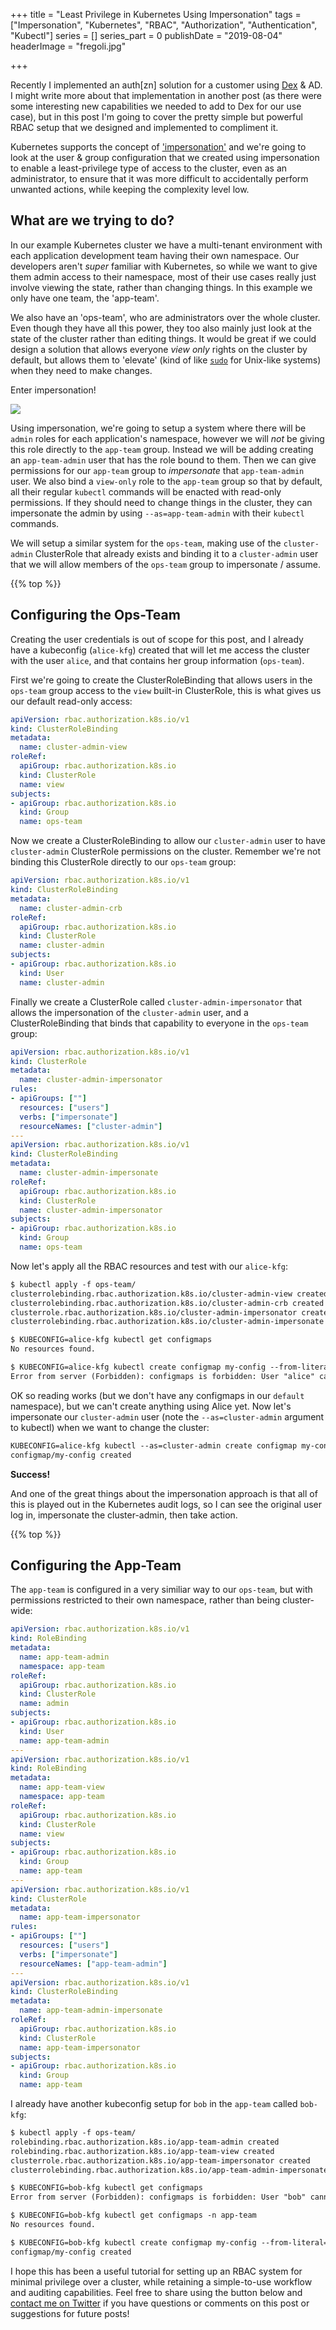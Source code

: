 +++
title = "Least Privilege in Kubernetes Using Impersonation"
tags = ["Impersonation", "Kubernetes", "RBAC", "Authorization", "Authentication", "Kubectl"]
series = []
series_part = 0
publishDate = "2019-08-04"
headerImage = "fregoli.jpg"

+++

Recently I implemented an auth[zn] solution for a customer using [Dex](https://github.com/dexidp/dex) & AD. I might write more about that implementation in another post (as there were some interesting new capabilities we needed to add to Dex for our use case), but in this post I'm going to cover the pretty simple but powerful RBAC setup that we designed and implemented to compliment it.

Kubernetes supports the concept of ['impersonation'](https://kubernetes.io/docs/reference/access-authn-authz/authentication/#user-impersonation) and we're going to look at the user & group configuration that we created using impersonation to enable a least-privilege type of access to the cluster, even as an administrator, to ensure that it was more difficult to accidentally perform unwanted actions, while keeping the complexity level low.

<!--more-->

## What are we trying to do?

In our example Kubernetes cluster we have a multi-tenant environment with each application development team having their own namespace. Our developers aren't _super_ familiar with Kubernetes, so while we want to give them admin access to their namespace, most of their use cases really just involve viewing the state, rather than changing things. In this example we only have one team, the 'app-team'.

We also have an 'ops-team', who are administrators over the whole cluster. Even though they have all this power, they too also mainly just look at the state of the cluster rather than editing things. It would be great if we could design a solution that allows everyone _view only_ rights on the cluster by default, but allows them to 'elevate' (kind of like [`sudo`](https://en.wikipedia.org/wiki/Sudo) for Unix-like systems) when they need to make changes.

Enter impersonation!

![](/images/fregoli.jpg)

Using impersonation, we're going to setup a system where there will be `admin` roles for each application's namespace, however we will _not_ be giving this role directly to the `app-team` group. Instead we will be adding creating an `app-team-admin` user that has the role bound to them. Then we can give permissions for our `app-team` group to _impersonate_ that `app-team-admin` user. We also bind a `view-only` role to the `app-team` group so that by default, all their regular `kubectl` commands will be enacted with read-only permissions. If they should need to change things in the cluster, they can impersonate the admin by using `--as=app-team-admin` with their `kubectl` commands.

We will setup a similar system for the `ops-team`, making use of the `cluster-admin` ClusterRole that already exists and binding it to a `cluster-admin` user that we will allow members of the `ops-team` group to impersonate / assume.

{{% top %}}

## Configuring the Ops-Team

Creating the user credentials is out of scope for this post, and I already have a kubeconfig (`alice-kfg`) created that will let me access the cluster with the user `alice`, and that contains her group information (`ops-team`).

First we're going to create the ClusterRoleBinding that allows users in the `ops-team` group access to the `view` built-in ClusterRole, this is what gives us our default read-only access:

```yaml
apiVersion: rbac.authorization.k8s.io/v1
kind: ClusterRoleBinding
metadata:
  name: cluster-admin-view
roleRef:
  apiGroup: rbac.authorization.k8s.io
  kind: ClusterRole
  name: view
subjects:
- apiGroup: rbac.authorization.k8s.io
  kind: Group
  name: ops-team
```

Now we create a ClusterRoleBinding to allow our `cluster-admin` user to have `cluster-admin` ClusterRole permissions on the cluster. Remember we're not binding this ClusterRole directly to our `ops-team` group:

```yaml
apiVersion: rbac.authorization.k8s.io/v1
kind: ClusterRoleBinding
metadata:
  name: cluster-admin-crb
roleRef:
  apiGroup: rbac.authorization.k8s.io
  kind: ClusterRole
  name: cluster-admin
subjects:
- apiGroup: rbac.authorization.k8s.io
  kind: User
  name: cluster-admin
```

Finally we create a ClusterRole called `cluster-admin-impersonator` that allows the impersonation of the `cluster-admin` user, and a ClusterRoleBinding that binds that capability to everyone in the `ops-team` group:

```yaml
apiVersion: rbac.authorization.k8s.io/v1
kind: ClusterRole
metadata:
  name: cluster-admin-impersonator
rules:
- apiGroups: [""]
  resources: ["users"]
  verbs: ["impersonate"]
  resourceNames: ["cluster-admin"]
---
apiVersion: rbac.authorization.k8s.io/v1
kind: ClusterRoleBinding
metadata:
  name: cluster-admin-impersonate
roleRef:
  apiGroup: rbac.authorization.k8s.io
  kind: ClusterRole
  name: cluster-admin-impersonator
subjects:
- apiGroup: rbac.authorization.k8s.io
  kind: Group
  name: ops-team
```

Now let's apply all the RBAC resources and test with our `alice-kfg`:

```txt
$ kubectl apply -f ops-team/
clusterrolebinding.rbac.authorization.k8s.io/cluster-admin-view created
clusterrolebinding.rbac.authorization.k8s.io/cluster-admin-crb created
clusterrole.rbac.authorization.k8s.io/cluster-admin-impersonator created
clusterrolebinding.rbac.authorization.k8s.io/cluster-admin-impersonate created

$ KUBECONFIG=alice-kfg kubectl get configmaps
No resources found.

$ KUBECONFIG=alice-kfg kubectl create configmap my-config --from-literal=test=test
Error from server (Forbidden): configmaps is forbidden: User "alice" cannot create resource "configmaps" in API group "" in the namespace "default"
```

OK so reading works (but we don't have any configmaps in our `default` namespace), but we can't create anything using Alice yet. Now let's impersonate our `cluster-admin` user (note the `--as=cluster-admin` argument to kubectl) when we want to change the cluster:

```txt
KUBECONFIG=alice-kfg kubectl --as=cluster-admin create configmap my-config --from-literal=test=test
configmap/my-config created
```

**Success!** 

And one of the great things about the impersonation approach is that all of this is played out in the Kubernetes audit logs, so I can see the original user log in, impersonate the cluster-admin, then take action.

{{% top %}}

## Configuring the App-Team

The `app-team` is configured in a very similiar way to our `ops-team`, but with permissions restricted to their own namespace, rather than being cluster-wide:

```yaml
apiVersion: rbac.authorization.k8s.io/v1
kind: RoleBinding
metadata:
  name: app-team-admin
  namespace: app-team
roleRef:
  apiGroup: rbac.authorization.k8s.io
  kind: ClusterRole
  name: admin
subjects:
- apiGroup: rbac.authorization.k8s.io
  kind: User
  name: app-team-admin
---
apiVersion: rbac.authorization.k8s.io/v1
kind: RoleBinding
metadata:
  name: app-team-view
  namespace: app-team
roleRef:
  apiGroup: rbac.authorization.k8s.io
  kind: ClusterRole
  name: view
subjects:
- apiGroup: rbac.authorization.k8s.io
  kind: Group
  name: app-team
---
apiVersion: rbac.authorization.k8s.io/v1
kind: ClusterRole
metadata:
  name: app-team-impersonator
rules:
- apiGroups: [""]
  resources: ["users"]
  verbs: ["impersonate"]
  resourceNames: ["app-team-admin"]
---
apiVersion: rbac.authorization.k8s.io/v1
kind: ClusterRoleBinding
metadata:
  name: app-team-admin-impersonate
roleRef:
  apiGroup: rbac.authorization.k8s.io
  kind: ClusterRole
  name: app-team-impersonator
subjects:
- apiGroup: rbac.authorization.k8s.io
  kind: Group
  name: app-team
```

I already have another kubeconfig setup for `bob` in the `app-team` called `bob-kfg`:

```txt
$ kubectl apply -f ops-team/
rolebinding.rbac.authorization.k8s.io/app-team-admin created
rolebinding.rbac.authorization.k8s.io/app-team-view created
clusterrole.rbac.authorization.k8s.io/app-team-impersonator created
clusterrolebinding.rbac.authorization.k8s.io/app-team-admin-impersonate created

$ KUBECONFIG=bob-kfg kubectl get configmaps
Error from server (Forbidden): configmaps is forbidden: User "bob" cannot list resource "configmaps" in API group "" in the namespace "default"

$ KUBECONFIG=bob-kfg kubectl get configmaps -n app-team
No resources found.

$ KUBECONFIG=bob-kfg kubectl create configmap my-config --from-literal=test=test -n app-team --as=app-team-admin
configmap/my-config created
```

I hope this has been a useful tutorial for setting up an RBAC system for minimal privilege over a cluster, while retaining a simple-to-use workflow and auditing capabilities. Feel free to share using the button below and [contact me on Twitter](https://twitter.com/johnharris85) if you have questions or comments on this post or suggestions for future posts!
